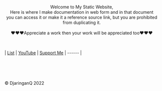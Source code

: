 <br>
<br>
<br>
<br>

<div align="center">
Welcome to My Static Website, 
<br>
Here is where I make documentation in web form and in that document<br>you can access it or make it a reference source link, but you are prohibited from duplicating it.
<br><br>
♥♥♥Appreciate a work then your work will be appreciated too♥♥♥

</div>

<br>
<br>


| [List](0list/) | [YouTube](https://www.youtube.com/@DjaringanQ) | [Support Me]()
| ------ |


<br>
<br>
<br>
<br>
© DjaringanQ 2022
